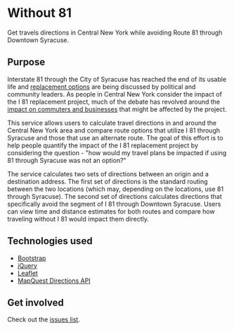 # Without 81

Get travels directions in Central New York while avoiding Route 81 through Downtown Syracuse.

## Purpose

Interstate 81 through the City of Syracuse has reached the end of its usable life and [replacement options](https://www.dot.ny.gov/i81opportunities) are being discussed by political and community leaders. As people in Central New York consider the impact of the I 81 replacement project, much of the debate has revolved around the [impact on commuters and businesses](http://www.syracuse.com/news/index.ssf/2015/03/interstate_81_rebuild_labor_unions_urge_dot_to_include_tunnel-boulevard_plan_as.html) that might be affected by the project.

This service allows users to calculate travel directions in and around the Central New York area and compare route options that utilize I 81 through Syracuse and those that use an alternate route. The goal of this effort is to help people quantify the impact of the I 81 replacement project by considering the question - "how would my travel plans be impacted if using 81 through Syracuse was not an option?"

The service calculates two sets of directions between an origin and a destination address. The first set of directions is the standard routing between the two locations (which may, depending on the locations, use 81 through Syracuse). The second set of directions calculates directions that specifically avoid the segment of I 81 through Downtown Syracuse. Users can view time and distance estimates for both routes and compare how traveling without I 81 would impact them directly.

## Technologies used

* [Bootstrap](http://getbootstrap.com/)
* [jQuery](https://jquery.com/)
* [Leaflet](http://leafletjs.com/)
* [MapQuest Directions API](http://www.mapquestapi.com/directions/)

## Get involved

Check out the [issues list](https://github.com/UpstateData/without81/issues). 

